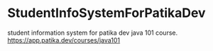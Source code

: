# StudentInfoSystemForPatikaDev
student information system for patika dev java 101 course.
https://app.patika.dev/courses/java101
